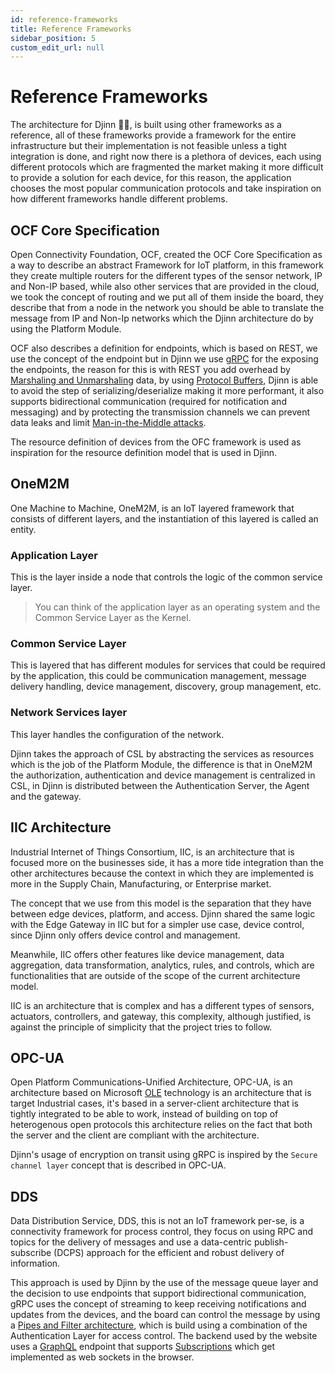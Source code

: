 ```yaml
---
id: reference-frameworks
title: Reference Frameworks
sidebar_position: 5
custom_edit_url: null
---
```


# Reference Frameworks

The architecture for Djinn 🧞‍♂️, is built using other frameworks as a reference, all of these frameworks provide a framework for the entire infrastructure but their implementation is not feasible unless a tight integration is done, and right now there is a plethora of devices, each using different protocols which are fragmented the market making it more difficult to provide a solution for each device, for this reason, the application chooses the most popular communication protocols and take inspiration on how different frameworks handle different problems.

## OCF Core Specification

Open Connectivity Foundation, OCF, created the OCF Core Specification as a way to describe an abstract Framework for IoT platform, in this framework they create multiple routers for the different types of the sensor network, IP and Non-IP based, while also other services that are provided in the cloud, we took the concept of routing and we put all of them inside the board, they describe that from a node in the network you should be able to translate the message from IP and Non-Ip networks which the Djinn architecture do by using the Platform Module.

OCF also describes a definition for endpoints, which is based on REST, we use the concept of the endpoint but in Djinn we use [gRPC](https://grpc.io/docs/what-is-grpc/introduction/) for the exposing the endpoints, the reason for this is with REST you add overhead by [Marshaling and Unmarshaling](https://squbs.readthedocs.io/en/latest/marshalling/) data, by using [Protocol Buffers](https://developers.google.com/protocol-buffers), Djinn is able to avoid the step of serializing/deserialize making it more performant, it also supports bidirectional communication (required for notification and messaging) and by protecting the transmission channels we can prevent data leaks and limit [Man-in-the-Middle attacks](https://en.wikipedia.org/wiki/Man-in-the-middle_attack).

The resource definition of devices from the OFC framework is used as inspiration for the resource definition model that is used in Djinn.

## OneM2M

One Machine to Machine, OneM2M, is an IoT layered framework that consists of different layers, and the instantiation of this layered is called an entity.

### Application Layer

This is the layer inside a node that controls the logic of the common service layer.

> You can think of the application layer as an operating system and the Common Service Layer as the Kernel.

### Common Service Layer

This is layered that has different modules for services that could be required by the application, this could be communication management, message delivery handling, device management, discovery, group management, etc.

### Network Services layer

This layer handles the configuration of the network.

Djinn takes the approach of CSL by abstracting the services as resources which is the job of the Platform Module, the difference is that in OneM2M the authorization, authentication and device management is centralized in CSL, in Djinn is distributed between the Authentication Server, the Agent and the gateway.

## IIC Architecture

Industrial Internet of Things Consortium, IIC, is an architecture that is focused more on the businesses side, it has a more tide integration than the other architectures because the context in which they are implemented is more in the Supply Chain, Manufacturing, or Enterprise market.

The concept that we use from this model is the separation that they have between edge devices, platform, and access. Djinn shared the same logic with the Edge Gateway in IIC but for a simpler use case, device control, since Djinn only offers device control and management.

Meanwhile, IIC offers other features like device management, data aggregation, data transformation, analytics, rules, and controls, which are functionalities that are outside of the scope of the current architecture model.

IIC is an architecture that is complex and has a different types of sensors, actuators, controllers, and gateway, this complexity, although justified, is against the principle of simplicity that the project tries to follow.

## OPC-UA

Open Platform Communications-Unified Architecture, OPC-UA, is an architecture based on Microsoft [OLE](https://docs.microsoft.com/en-us/cpp/mfc/ole-background?view=msvc-170) technology is an architecture that is target Industrial cases, it's based in a server-client architecture that is tightly integrated to be able to work, instead of building on top of heterogenous open protocols this architecture relies on the fact that both the server and the client are compliant with the architecture.

Djinn's usage of encryption on transit using gRPC is inspired by the `Secure channel layer` concept that is described in OPC-UA.

## DDS

Data Distribution Service, DDS, this is not an IoT framework per-se, is a connectivity framework for process control, they focus on using RPC and topics for the delivery of messages and use a data-centric publish-subscribe (DCPS) approach for the efficient and robust delivery of information.

This approach is used by Djinn by the use of the message queue layer and the decision to use endpoints that support bidirectional communication, gRPC uses the concept of streaming to keep receiving notifications and updates from the devices, and the board can control the message by using a [Pipes and Filter architecture](https://www.linkedin.com/pulse/software-architectural-patterns-pipes-filters-lakmal-kankanamge/), which is build using a combination of the Authentication Layer for access control. The backend used by the website uses a [GraphQL](https://graphql.org/) endpoint that supports [Subscriptions](https://graphql.org/blog/subscriptions-in-graphql-and-relay/) which get implemented as web sockets in the browser.
